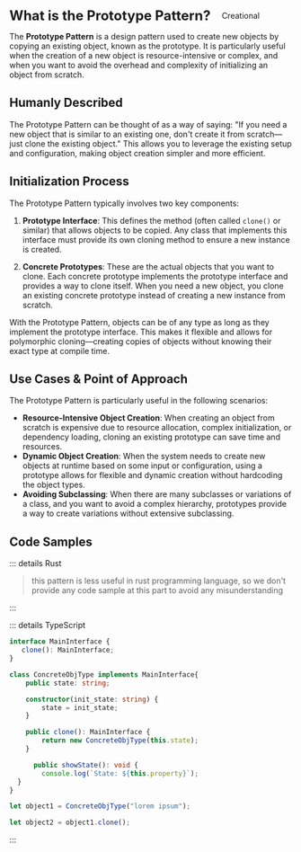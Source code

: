 <div style="display: flex; align-items: center;">
  <h1 style="margin: 0; font-size: 24px;">What is the Prototype Pattern?</h1>
  <div style="border: 1px solid var(--vp-c-brand-1); border-radius: 15px; background-color: transparent; color: var(--vp-c-brand-1); padding: 5px 10px; display: inline-block; font-size: 14px; margin-left: 10px;">
    Creational
  </div>
</div>

The **Prototype Pattern** is a design pattern used to create new objects by copying an existing object, known as the prototype. It is particularly useful when the creation of a new object is resource-intensive or complex, and when you want to avoid the overhead and complexity of initializing an object from scratch.

## Humanly Described

The Prototype Pattern can be thought of as a way of saying: "If you need a new object that is similar to an existing one, don't create it from scratch—just clone the existing object." This allows you to leverage the existing setup and configuration, making object creation simpler and more efficient.

## Initialization Process

The Prototype Pattern typically involves two key components:

1. **Prototype Interface**: This defines the method (often called `clone()` or similar) that allows objects to be copied. Any class that implements this interface must provide its own cloning method to ensure a new instance is created.

2. **Concrete Prototypes**: These are the actual objects that you want to clone. Each concrete prototype implements the prototype interface and provides a way to clone itself. When you need a new object, you clone an existing concrete prototype instead of creating a new instance from scratch.

With the Prototype Pattern, objects can be of any type as long as they implement the prototype interface. This makes it flexible and allows for polymorphic cloning—creating copies of objects without knowing their exact type at compile time.

## Use Cases & Point of Approach

The Prototype Pattern is particularly useful in the following scenarios:

- **Resource-Intensive Object Creation**: When creating an object from scratch is expensive due to resource allocation, complex initialization, or dependency loading, cloning an existing prototype can save time and resources.
- **Dynamic Object Creation**: When the system needs to create new objects at runtime based on some input or configuration, using a prototype allows for flexible and dynamic creation without hardcoding the object types.
- **Avoiding Subclassing**: When there are many subclasses or variations of a class, and you want to avoid a complex hierarchy, prototypes provide a way to create variations without extensive subclassing.

## Code Samples

::: details Rust

> this pattern is less useful in rust programming language, so we don't provide any code sample at this part to avoid any misunderstanding

:::



::: details TypeScript

``` typescript 
interface MainInterface {
   clone(): MainInterface;
}

class ConcreteObjType implements MainInterface{
    public state: string; 

    constructor(init_state: string) {
        state = init_state;
    }

    public clone(): MainInterface {
        return new ConcreteObjType(this.state);
    }

      public showState(): void {
        console.log(`State: ${this.property}`);
  }
}

let object1 = ConcreteObjType("lorem ipsum");

let object2 = object1.clone();

```
:::